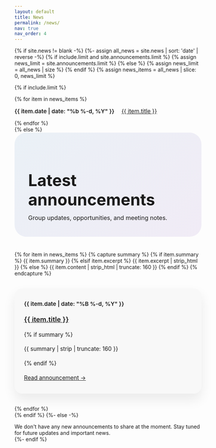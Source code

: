 ```yaml
---
layout: default
title: News
permalink: /news/
nav: true
nav_order: 4
---
```


<!-- <section class="news-hero">
  <h1>News & Announcements</h1>
  <p>Catch up on open positions, meeting notes, and other updates from the NLP@DSAI group.</p>
</section> -->

<div class="news">
  {% if site.news != blank -%}
  {%- assign all_news = site.news | sort: 'date' | reverse -%}
  {% if include.limit and site.announcements.limit %}
    {% assign news_limit = site.announcements.limit %}
  {% else %}
    {% assign news_limit = all_news | size %}
  {% endif %}
  {% assign news_items = all_news | slice: 0, news_limit %}

  <style>
    .news-hero {
      background: linear-gradient(135deg, rgba(10, 95, 166, 0.08), rgba(95, 28, 160, 0.08));
      border-radius: 2rem;
      padding: 2.6rem 2.3rem;
      margin-bottom: 2.4rem;
    }

    .news-hero h2 {
      font-size: clamp(2rem, 4.5vw, 2.8rem);
      font-weight: 700;
      margin-bottom: 0.8rem;
    }

    .news-hero p {
      font-size: 1rem;
      color: var(--text-muted);
      margin: 0;
    }

    .news-grid {
      display: grid;
      grid-template-columns: repeat(auto-fit, minmax(320px, 1fr));
      gap: 2rem;
    }

    .news-card {
      background-color: rgba(0, 0, 0, 0.02);
      border-radius: 1.3rem;
      padding: 1.9rem 1.6rem;
      box-shadow: 0 16px 32px rgba(0, 0, 0, 0.08);
      display: flex;
      flex-direction: column;
      gap: 0.9rem;
      font-size: 0.95rem;
      line-height: 1.6;
    }

    .news-card h3 {
      font-size: 1.15rem;
      font-weight: 600;
      margin: 0;
    }

    .news-card p {
      margin: 0;
    }

    .news-card a {
      color: inherit;
      text-decoration: underline;
    }

    .news-mini-list {
      display: grid;
      gap: 0.9rem;
    }

    .news-mini-item {
      display: flex;
      align-items: center;
      gap: 1.2rem;
      text-decoration: none;
      color: inherit;
      font-size: 0.95rem;
    }

    .news-mini-date {
      font-weight: 600;
      color: var(--text-muted);
      min-width: 7.5rem;
    }

    .news-mini-title {
      text-decoration: underline;
    }

    @media (max-width: 576px) {
      .news-hero {
        padding: 2.2rem 1.8rem;
      }

      .news-card {
        padding: 1.6rem 1.4rem;
      }

      .news-mini-item {
        flex-direction: column;
        align-items: flex-start;
        gap: 0.35rem;
      }

      .news-mini-date {
        min-width: 0;
      }
    }
  </style>

  {% if include.limit %}
    <div class="news-mini-list">
      {% for item in news_items %}
        <a class="news-mini-item" href="{{ item.url | relative_url }}">
          <span class="news-mini-date">{{ item.date | date: "%b %-d, %Y" }}</span>
          <span class="news-mini-title">{{ item.title }}</span>
        </a>
      {% endfor %}
    </div>
  {% else %}
    <section class="news-hero">
      <h2>Latest announcements</h2>
      <p>Group updates, opportunities, and meeting notes.</p>
    </section>
    <div class="news-grid">
      {% for item in news_items %}
        {% capture summary %}
          {% if item.summary %}
            {{ item.summary }}
          {% elsif item.excerpt %}
            {{ item.excerpt | strip_html }}
          {% else %}
            {{ item.content | strip_html | truncate: 160 }}
          {% endif %}
        {% endcapture %}
        <article class="news-card">
          <span class="news-mini-date">{{ item.date | date: "%B %-d, %Y" }}</span>
          <h3><a href="{{ item.url | relative_url }}">{{ item.title }}</a></h3>
          {% if summary %}
            <p>{{ summary | strip | truncate: 160 }}</p>
          {% endif %}
          <p><a href="{{ item.url | relative_url }}">Read announcement →</a></p>
        </article>
      {% endfor %}
    </div>
  {% endif %}
{%- else -%}
  <div class="callout callout-default">We don't have any new announcements to share at the moment. Stay tuned for future updates and important news.</div>
{%- endif %}
</div>

